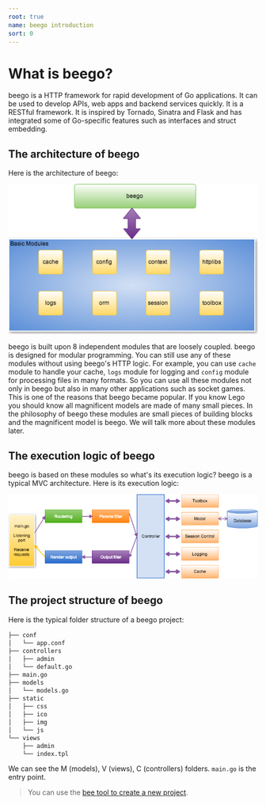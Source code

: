 ```yaml
---
root: true
name: beego introduction
sort: 0
---
```


# What is beego?

beego is a HTTP framework for rapid development of Go applications. It can be used to develop APIs, web apps and backend services quickly. It is a RESTful framework.  It is inspired by Tornado, Sinatra and Flask and has integrated some of Go-specific features such as interfaces and struct embedding.

## The architecture of beego

Here is the architecture of beego:

![](../images/architecture.png)

beego is built upon 8 independent modules that are loosely coupled. beego is designed for modular programming. You can still use any of these modules without using beego's HTTP logic. For example, you can use `cache` module to handle your cache, `logs` module for logging and `config` module for processing files in many formats. So you can use all these modules not only in beego but also in many other applications such as socket games. This is one of the reasons that beego became popular. If you know Lego you should know all magnificent models are made of many small pieces. In the philosophy of beego these modules are small pieces of building blocks and the magnificent model is beego. We will talk more about these modules later.

## The execution logic of beego

beego is based on these modules so what's its execution logic? beego is
a typical MVC architecture. Here is its execution logic:

![](../images/flow.png)

## The project structure of beego

Here is the typical folder structure of a beego project:

```
├── conf
│   └── app.conf
├── controllers
│   ├── admin
│   └── default.go
├── main.go
├── models
│   └── models.go
├── static
│   ├── css
│   ├── ico
│   ├── img
│   └── js
└── views
    ├── admin
    └── index.tpl
```

We can see the M (models), V (views), C (controllers) folders. `main.go` is the entry point.

>You can use the [bee tool to create a new project](../install/bee.md).
